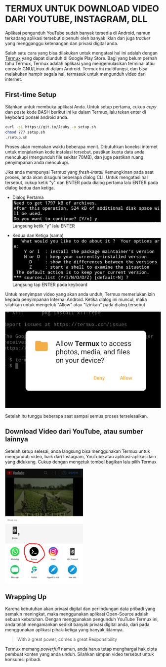 # TERMUX UNTUK DOWNLOAD VIDEO DARI YOUTUBE, INSTAGRAM, DLL

Aplikasi pengunduh YouTube sudah banyak tersedia di Android, namun
terkadang aplikasi tersebut dipenuhi oleh banyak iklan dan juga _tracker_
yang mengganggu ketenangan dan privasi digital anda.

Salah satu cara yang bisa dilakukan untuk mengatasi hal ini adalah dengan
[Termux](https://play.google.com/store/apps/details?id=com.termux&hl=en&gl=US) yang dapat diunduh di Google Play Store.
Bagi yang belum pernah tahu Termux, Termux adalah aplikasi yang
mengemulasikan terminal atau console GNU/Linux di dalam Android. Termux ini
multifungsi, dan bisa melakukan hampir segala hal, termasuk untuk mengunduh
video dari internet.

## First-time Setup

Silahkan untuk membuka aplikasi Anda. Untuk setup pertama, cukup _copy_ dan
_paste_ kode BASH berikut ini ke dalam Termux, lalu tekan enter di keyboard
ponsel android anda.

```bash
curl -sL https://git.io/Jcuhy -o setup.sh
chmod 777 setup.sh
./setup.sh
```

Proses akan memakan waktu beberapa menit. Dibutuhkan koneksi internet untuk
menjalankan kode instalasi tersebut, pastikan kuota data anda mencukupi
(mengunduh file sekitar 70MB), dan juga pastikan ruang penyimpanan anda
mencukupi.

Jika anda mempunyai Termux yang _fresh-Install_ Kemungkinan pada saat
proses, anda akan disuguhi beberapa dialog CLI. Untuk mengatasi hal
tersebut, cukup ketik "y" dan ENTER pada dialog pertama lalu ENTER pada
dialog kedua dan ketiga.

- Dialog Pertama
![apt Confirmation Dialog 1](images/pertama.png)
Langsung ketik "y" lalu ENTER

- Kedua dan Ketiga (sama)
![apt Confirmation Dialog 2](images/kedua.png)
Langsung tap ENTER pada keyboard

Untuk menyimpan video yang akan anda unduh, Termux memerlukan izin kepada
penyimpanan Internal Android. Ketika dialog ini muncul, maka silahkan untuk
mengetuk "Allow" atau "Izinkan" pada dialog tersebut

![Termux Storage Permission Dialog](images/ss-storage-dialog.png)

Setelah itu tunggu beberapa saat sampai semua proses terselesaikan.

## Download Video dari YouTube, atau sumber lainnya

Setelah setup selesai, anda langsung bisa menggunakan Termux untuk
mengunduh video, baik dari Instagram, YouTube atau aplikasi-aplikasi lain
yang didukung. Cukup dengan mengetuk tombol bagikan lalu pilih Termux

<img src="images/unduh-demo.png" width=50%>

## Wrapping Up

Karena kebutuhan akan privasi digital dan perlindungan data pribadi yang
semakin meningkat, maka menggunakan aplikasi Open-Source adalah sebuah
kebutuhan. Dengan menggunakan pengunduh YouTube Termux ini, anda telah
mengamankan sedikit banyak privasi digital anda, dari pada menggunakan
aplikasi pihak-ketiga yang banyak iklannya.

> With a great power, comes a great Responsibility

Termux memang _powerfull_ namun, anda harus tetap menghargai hak cipta
pembuat konten yang anda unduh. Silahkan simpan video tersebut untuk
konsumsi pribadi.
